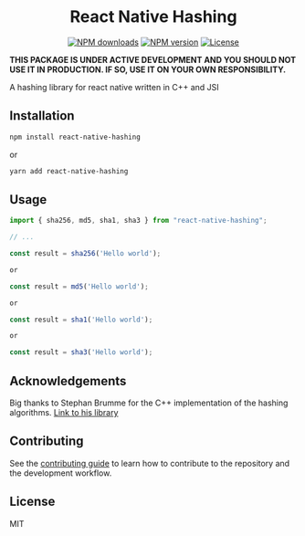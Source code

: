 <h1 align='center'>React Native Hashing</h1>

<p align="center">
  <a href="https://www.npmjs.com/package/react-native-hashing"><img src="https://img.shields.io/npm/dm/react-native-hashing.svg?style=flat-square" alt="NPM downloads"></a>
  <a href="https://www.npmjs.com/package/react-native-hashing"><img src="https://img.shields.io/npm/v/react-native-hashing.svg?style=flat-square" alt="NPM version"></a>
  <a href="/LICENSE"><img src="https://img.shields.io/npm/l/react-native-hashing.svg?style=flat-square" alt="License"></a>
</p>

**THIS PACKAGE IS UNDER ACTIVE DEVELOPMENT AND YOU SHOULD NOT USE IT IN PRODUCTION. IF SO, USE IT ON YOUR OWN RESPONSIBILITY.**

A hashing library for react native written in C++ and JSI

## Installation

```sh
npm install react-native-hashing
```

or

```sh
yarn add react-native-hashing
```

## Usage

```js
import { sha256, md5, sha1, sha3 } from "react-native-hashing";

// ...

const result = sha256('Hello world');

or

const result = md5('Hello world');

or

const result = sha1('Hello world');

or

const result = sha3('Hello world');
```

## Acknowledgements

Big thanks to Stephan Brumme for the C++ implementation of the hashing algorithms. [Link to his library](https://github.com/stbrumme/hash-library)

## Contributing

See the [contributing guide](CONTRIBUTING.md) to learn how to contribute to the repository and the development workflow.

## License

MIT
